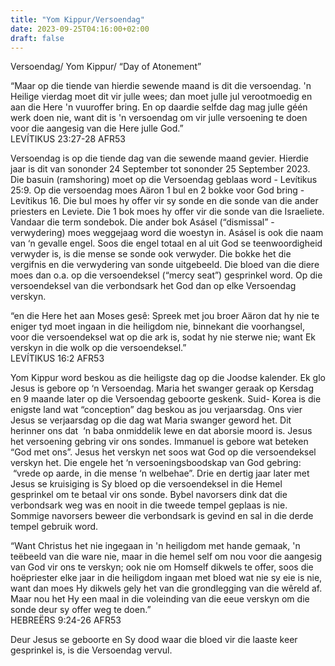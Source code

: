 ```yaml
---
title: "Yom Kippur/Versoendag"
date: 2023-09-25T04:16:00+02:00
draft: false
---
```

<html>
 <head></head>
 <body>
  <p>Versoendag/ Yom Kippur/ “Day of Atonement”</p>
  <p>“Maar op die tiende van hierdie sewende maand is dit die versoendag. 'n Heilige vierdag moet dit vir julle wees; dan moet julle jul verootmoedig en aan die Here 'n vuuroffer bring. En op daardie selfde dag mag julle géén werk doen nie, want dit is 'n versoendag om vir julle versoening te doen voor die aangesig van die Here julle God.”<br>‭‭LEVÍTIKUS‬ ‭23‬:‭27‬-‭28‬ ‭AFR53‬‬</p>
  <p>Versoendag is op die tiende dag van die sewende maand gevier. Hierdie jaar is dit van sononder 24 September tot sononder 25 September 2023. Die basuin (ramshoring) moet op die Versoendag geblaas word - Levítikus 25:9. Op die versoendag moes Aäron 1 bul en 2 bokke voor God bring - Levítikus 16. Die bul moes hy offer vir sy sonde en die sonde van die ander priesters en Leviete. Die 1 bok moes hy offer vir die sonde van die Israeliete. Vandaar die term sondebok. Die ander bok Asásel (“dismissal” - verwydering) moes weggejaag word die woestyn in. Asásel is ook die naam van ‘n gevalle engel. Soos die engel totaal en al uit God se teenwoordigheid verwyder is, is die mense se sonde ook verwyder. Die bokke het die vergifnis en die verwydering van sonde uitgebeeld. Die bloed van die diere moes dan o.a. op die versoendeksel (“mercy seat”) gesprinkel word. Op die versoendeksel van die verbondsark het God dan op elke Versoendag verskyn.</p>
  <p>“en die Here het aan Moses gesê: Spreek met jou broer Aäron dat hy nie te eniger tyd moet ingaan in die heiligdom nie, binnekant die voorhangsel, voor die versoendeksel wat op die ark is, sodat hy nie sterwe nie; want Ek verskyn in die wolk op die versoendeksel.”<br>‭‭LEVÍTIKUS‬ ‭16‬:‭2‬ ‭AFR53‬‬</p>
  <p>Yom Kippur word beskou as die heiligste dag op die Joodse kalender. Ek glo Jesus is gebore op ‘n Versoendag. Maria het swanger geraak op Kersdag en 9 maande later op die Versoendag geboorte geskenk. Suid- Korea is die enigste land wat “conception” dag beskou as jou verjaarsdag. Ons vier Jesus se verjaarsdag op die dag wat Maria swanger geword het. Dit herinner ons dat &nbsp;‘n baba onmiddelik lewe en dat aborsie moord is. Jesus het versoening gebring vir ons sondes. Immanuel is gebore wat beteken “God met ons”. Jesus het verskyn net soos wat God op die versoendeksel verskyn het. Die engele het ‘n versoeningsboodskap van God gebring: &nbsp;“vrede op aarde, in die mense ‘n welbehae”. Drie en dertig jaar later met Jesus se kruisiging is Sy bloed op die versoendeksel in die Hemel gesprinkel om te betaal vir ons sonde. Bybel navorsers dink dat die verbondsark weg was en nooit in die tweede tempel geplaas is nie. Sommige navorsers beweer die verbondsark is gevind en sal in die derde tempel gebruik word.</p>
  <p>“Want Christus het nie ingegaan in 'n heiligdom met hande gemaak, 'n teëbeeld van die ware nie, maar in die hemel self om nou voor die aangesig van God vir ons te verskyn; ook nie om Homself dikwels te offer, soos die hoëpriester elke jaar in die heiligdom ingaan met bloed wat nie sy eie is nie, want dan moes Hy dikwels gely het van die grondlegging van die wêreld af. Maar nou het Hy een maal in die voleinding van die eeue verskyn om die sonde deur sy offer weg te doen.”<br>‭‭HEBREËRS‬ ‭9‬:‭24‬-‭26‬ ‭AFR53‬‬</p>
  <p>Deur Jesus se geboorte en Sy dood waar die bloed vir die laaste keer gesprinkel is, is die Versoendag vervul.&nbsp;<br>&nbsp;</p>
 </body>
</html>
